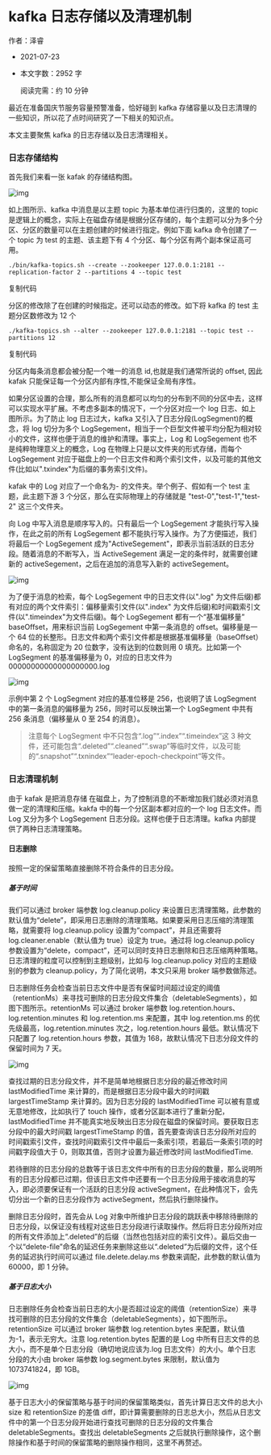 # kafka 日志存储以及清理机制

作者：泽睿

- 2021-07-23

- 本文字数：2952 字

  阅读完需：约 10 分钟

最近在准备国庆节服务容量预警准备，恰好碰到 kafka 存储容量以及日志清理的一些知识，所以花了点时间研究了一下相关的知识点。



本文主要聚焦 kafka 的日志存储以及日志清理相关。

### 日志存储结构

首先我们来看一张 kafak 的存储结构图。

![img](..\images\kafka\05_06_01_C_分布式存储核心组件_kafka_日志存储以及清理机制_01.png)



如上图所示、kafka 中消息是以主题 topic 为基本单位进行归类的，这里的 topic 是逻辑上的概念，实际上在磁盘存储是根据分区存储的，每个主题可以分为多个分区、分区的数量可以在主题创建的时候进行指定。例如下面 kafka 命令创建了一个 topic 为 test 的主题、该主题下有 4 个分区、每个分区有两个副本保证高可用。



```
./bin/kafka-topics.sh --create --zookeeper 127.0.0.1:2181 --replication-factor 2 --partitions 4 --topic test
```

复制代码



分区的修改除了在创建的时候指定。还可以动态的修改。如下将 kafka 的 test 主题分区数修改为 12 个



```
./kafka-topics.sh --alter --zookeeper 127.0.0.1:2181 --topic test --partitions 12
```

复制代码



分区内每条消息都会被分配一个唯一的消息 id,也就是我们通常所说的 offset,  因此 kafak 只能保证每一个分区内部有序性,不能保证全局有序性。



如果分区设置的合理，那么所有的消息都可以均匀的分布到不同的分区中去，这样可以实现水平扩展。不考虑多副本的情况下，一个分区对应一个 log 日志、如上图所示。为了防止 log 日志过大，kafka 又引入了日志分段(LogSegment)的概念，将 log 切分为多个 LogSegement，相当于一个巨型文件被平均分配为相对较小的文件，这样也便于消息的维护和清理。事实上，Log 和 LogSegement 也不是纯粹物理意义上的概念，Log 在物理上只是以文件夹的形式存储，而每个 LogSegement 对应于磁盘上的一个日志文件和两个索引文件，以及可能的其他文件(比如以".txindex"为后缀的事务索引文件)。



kafak 中的 Log 对应了一个命名为<topic>-<partition> 的文件夹。举个例子、假如有一个 test 主题，此主题下游 3 个分区，那么在实际物理上的存储就是 "test-0","test-1","test-2" 这三个文件夹。



向 Log 中写入消息是顺序写入的。只有最后一个 LogSegement 才能执行写入操作，在此之前的所有 LogSegement 都不能执行写入操作。为了方便描述，我们将最后一个 LogSegement 成为"ActiveSegement"，即表示当前活跃的日志分段。随着消息的不断写入，当 ActiveSegement 满足一定的条件时，就需要创建新的 activeSegement，之后在追加的消息写入新的 activeSegement。



![img](..\images\kafka\05_06_01_C_分布式存储核心组件_kafka_日志存储以及清理机制_02.png)



为了便于消息的检索，每个 LogSegement 中的日志文件(以".log" 为文件后缀)都有对应的两个文件索引：偏移量索引文件(以".index" 为文件后缀)和时间戳索引文件(以".timeindex"为文件后缀)。每个 LogSegement 都有一个“基准偏移量” baseOffset，用来标识当前 LogSegement 中第一条消息的 offset。偏移量是一个 64 位的长整形。日志文件和两个索引文件都是根据基准偏移量（baseOffset）命名的，名称固定为 20 位数字，没有达到的位数则用 0 填充。比如第一个 LogSegment 的基准偏移量为 0，对应的日志文件为 00000000000000000000.log

![img](..\images\kafka\05_06_01_C_分布式存储核心组件_kafka_日志存储以及清理机制_03.png)



示例中第 2 个 LogSegment 对应的基准位移是 256，也说明了该 LogSegment 中的第一条消息的偏移量为 256，同时可以反映出第一个 LogSegment 中共有 256 条消息（偏移量从 0 至 254 的消息）。



> 注意每个 LogSegment 中不只包含“.log”“.index”“.timeindex”这 3 种文件，还可能包含“.deleted”“.cleaned”“.swap”等临时文件，以及可能的“.snapshot”“.txnindex”“leader-epoch-checkpoint”等文件。

### 日志清理机制

由于 kafak 是把消息存储 在磁盘上，为了控制消息的不断增加我们就必须对消息做一定的清理和压缩。kakfa 中的每一个分区副本都对应的一个 log 日志文件。而 Log 又分为多个 LogSegement 日志分段。这样也便于日志清理。kafka 内部提供了两种日志清理策略。

#### 日志删除

按照一定的保留策略直接删除不符合条件的日志分段。

##### 基于时间

我们可以通过 broker 端参数 log.cleanup.policy 来设置日志清理策略，此参数的默认值为“delete”，即采用日志删除的清理策略。如果要采用日志压缩的清理策略，就需要将 log.cleanup.policy 设置为“compact”，并且还需要将 log.cleaner.enable（默认值为 true）设定为 true。通过将 log.cleanup.policy 参数设置为“delete，compact”，还可以同时支持日志删除和日志压缩两种策略。日志清理的粒度可以控制到主题级别，比如与 log.cleanup.policy 对应的主题级别的参数为 cleanup.policy，为了简化说明，本文只采用 broker 端参数做陈述。



日志删除任务会检查当前日志文件中是否有保留时间超过设定的阈值（retentionMs）来寻找可删除的日志分段文件集合（deletableSegments），如图下图所示。retentionMs 可以通过 broker 端参数 log.retention.hours、log.retention.minutes 和 log.retention.ms 来配置，其中 log.retention.ms 的优先级最高，log.retention.minutes 次之，log.retention.hours 最低。默认情况下只配置了 log.retention.hours 参数，其值为 168，故默认情况下日志分段文件的保留时间为 7 天。



![img](..\images\kafka\05_06_01_C_分布式存储核心组件_kafka_日志存储以及清理机制_04.png)



查找过期的日志分段文件，并不是简单地根据日志分段的最近修改时间 lastModifiedTime 来计算的，而是根据日志分段中最大的时间戳 largestTimeStamp 来计算的。因为日志分段的 lastModifiedTime 可以被有意或无意地修改，比如执行了 touch 操作，或者分区副本进行了重新分配，lastModifiedTime 并不能真实地反映出日志分段在磁盘的保留时间。要获取日志分段中的最大时间戳 largestTimeStamp 的值，首先要查询该日志分段所对应的时间戳索引文件，查找时间戳索引文件中最后一条索引项，若最后一条索引项的时间戳字段值大于 0，则取其值，否则才设置为最近修改时间 lastModifiedTime.



若待删除的日志分段的总数等于该日志文件中所有的日志分段的数量，那么说明所有的日志分段都已过期，但该日志文件中还要有一个日志分段用于接收消息的写入，即必须要保证有一个活跃的日志分段 activeSegment，在此种情况下，会先切分出一个新的日志分段作为 activeSegment，然后执行删除操作。



删除日志分段时，首先会从 Log 对象中所维护日志分段的跳跃表中移除待删除的日志分段，以保证没有线程对这些日志分段进行读取操作。然后将日志分段所对应的所有文件添加上“.deleted”的后缀（当然也包括对应的索引文件）。最后交由一个以“delete-file”命名的延迟任务来删除这些以“.deleted”为后缀的文件，这个任务的延迟执行时间可以通过 file.delete.delay.ms 参数来调配，此参数的默认值为 60000，即 1 分钟。

##### 基于日志大小

日志删除任务会检查当前日志的大小是否超过设定的阈值（retentionSize）来寻找可删除的日志分段的文件集合（deletableSegments），如下图所示。retentionSize 可以通过 broker 端参数 log.retention.bytes 来配置，默认值为-1，表示无穷大。注意 log.retention.bytes 配置的是 Log 中所有日志文件的总大小，而不是单个日志分段（确切地说应该为.log 日志文件）的大小。单个日志分段的大小由 broker 端参数 log.segment.bytes 来限制，默认值为 1073741824，即 1GB。

![img](..\images\kafka\05_06_01_C_分布式存储核心组件_kafka_日志存储以及清理机制_05.png)



基于日志大小的保留策略与基于时间的保留策略类似，首先计算日志文件的总大小 size 和 retentionSize 的差值 diff，即计算需要删除的日志总大小，然后从日志文件中的第一个日志分段开始进行查找可删除的日志分段的文件集合 deletableSegments。查找出 deletableSegments 之后就执行删除操作，这个删除操作和基于时间的保留策略的删除操作相同，这里不再赘述。